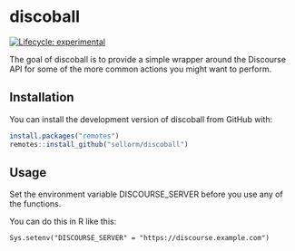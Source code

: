 
# discoball

<!-- badges: start -->
[![Lifecycle: experimental](https://img.shields.io/badge/lifecycle-experimental-orange.svg)](https://www.tidyverse.org/lifecycle/#experimental)
<!-- badges: end -->

The goal of discoball is to provide a simple wrapper around the Discourse API for some of the more common actions you might want to perform.

## Installation

You can install the development version of discoball from GitHub with:

``` r
install.packages("remotes")
remotes::install_github("sellorm/discoball")
```

## Usage 

Set the environment variable DISCOURSE_SERVER before you use any of the functions.

You can do this in R like this:

```
Sys.setenv("DISCOURSE_SERVER" = "https://discourse.example.com")
